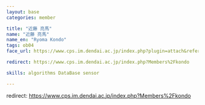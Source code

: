 ```yaml
---
layout: base
categories: member

title: "近藤 亮馬"
name: "近藤 亮馬"
name_en: "Ryoma Kondo"
tags: ob04
face_url: https://www.cps.im.dendai.ac.jp/index.php?plugin=attach&refer=Members&openfile=nowprinting.png

redirect: https://www.cps.im.dendai.ac.jp/index.php?Members%2Fkondo

skills: algorithms DataBase sensor

---
```


redirect: https://www.cps.im.dendai.ac.jp/index.php?Members%2Fkondo
